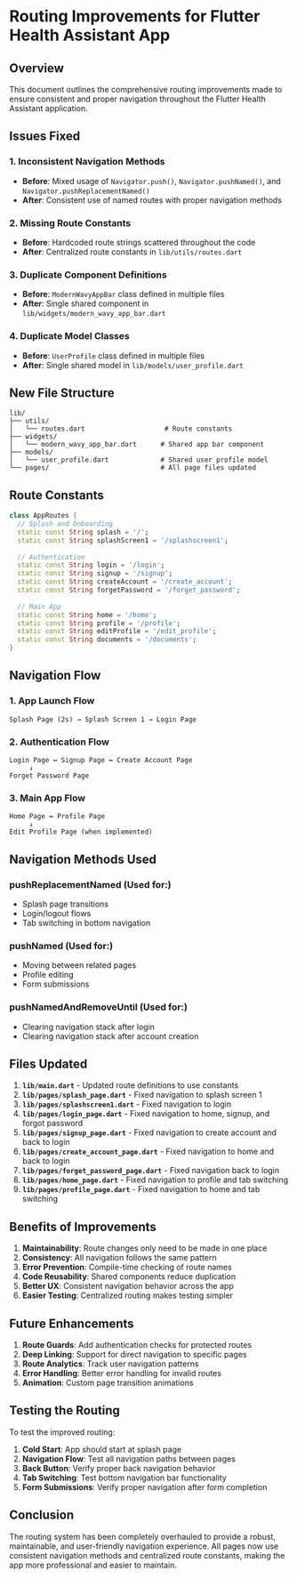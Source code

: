 # Routing Improvements for Flutter Health Assistant App

## Overview
This document outlines the comprehensive routing improvements made to ensure consistent and proper navigation throughout the Flutter Health Assistant application.

## Issues Fixed

### 1. **Inconsistent Navigation Methods**
- **Before**: Mixed usage of `Navigator.push()`, `Navigator.pushNamed()`, and `Navigator.pushReplacementNamed()`
- **After**: Consistent use of named routes with proper navigation methods

### 2. **Missing Route Constants**
- **Before**: Hardcoded route strings scattered throughout the code
- **After**: Centralized route constants in `lib/utils/routes.dart`

### 3. **Duplicate Component Definitions**
- **Before**: `ModernWavyAppBar` class defined in multiple files
- **After**: Single shared component in `lib/widgets/modern_wavy_app_bar.dart`

### 4. **Duplicate Model Classes**
- **Before**: `UserProfile` class defined in multiple files
- **After**: Single shared model in `lib/models/user_profile.dart`

## New File Structure

```
lib/
├── utils/
│   └── routes.dart                    # Route constants
├── widgets/
│   └── modern_wavy_app_bar.dart      # Shared app bar component
├── models/
│   └── user_profile.dart             # Shared user profile model
└── pages/                            # All page files updated
```

## Route Constants

```dart
class AppRoutes {
  // Splash and Onboarding
  static const String splash = '/';
  static const String splashScreen1 = '/splashscreen1';
  
  // Authentication
  static const String login = '/login';
  static const String signup = '/signup';
  static const String createAccount = '/create_account';
  static const String forgetPassword = '/forget_password';
  
  // Main App
  static const String home = '/home';
  static const String profile = '/profile';
  static const String editProfile = '/edit_profile';
  static const String documents = '/documents';
}
```

## Navigation Flow

### 1. **App Launch Flow**
```
Splash Page (2s) → Splash Screen 1 → Login Page
```

### 2. **Authentication Flow**
```
Login Page ↔ Signup Page ↔ Create Account Page
     ↓
Forget Password Page
```

### 3. **Main App Flow**
```
Home Page ↔ Profile Page
     ↓
Edit Profile Page (when implemented)
```

## Navigation Methods Used

### **pushReplacementNamed** (Used for:)
- Splash page transitions
- Login/logout flows
- Tab switching in bottom navigation

### **pushNamed** (Used for:)
- Moving between related pages
- Profile editing
- Form submissions

### **pushNamedAndRemoveUntil** (Used for:)
- Clearing navigation stack after login
- Clearing navigation stack after account creation

## Files Updated

1. **`lib/main.dart`** - Updated route definitions to use constants
2. **`lib/pages/splash_page.dart`** - Fixed navigation to splash screen 1
3. **`lib/pages/splashscreen1.dart`** - Fixed navigation to login
4. **`lib/pages/login_page.dart`** - Fixed navigation to home, signup, and forgot password
5. **`lib/pages/signup_page.dart`** - Fixed navigation to create account and back to login
6. **`lib/pages/create_account_page.dart`** - Fixed navigation to home and back to login
7. **`lib/pages/forget_password_page.dart`** - Fixed navigation back to login
8. **`lib/pages/home_page.dart`** - Fixed navigation to profile and tab switching
9. **`lib/pages/profile_page.dart`** - Fixed navigation to home and tab switching

## Benefits of Improvements

1. **Maintainability**: Route changes only need to be made in one place
2. **Consistency**: All navigation follows the same pattern
3. **Error Prevention**: Compile-time checking of route names
4. **Code Reusability**: Shared components reduce duplication
5. **Better UX**: Consistent navigation behavior across the app
6. **Easier Testing**: Centralized routing makes testing simpler

## Future Enhancements

1. **Route Guards**: Add authentication checks for protected routes
2. **Deep Linking**: Support for direct navigation to specific pages
3. **Route Analytics**: Track user navigation patterns
4. **Error Handling**: Better error handling for invalid routes
5. **Animation**: Custom page transition animations

## Testing the Routing

To test the improved routing:

1. **Cold Start**: App should start at splash page
2. **Navigation Flow**: Test all navigation paths between pages
3. **Back Button**: Verify proper back navigation behavior
4. **Tab Switching**: Test bottom navigation bar functionality
5. **Form Submissions**: Verify proper navigation after form completion

## Conclusion

The routing system has been completely overhauled to provide a robust, maintainable, and user-friendly navigation experience. All pages now use consistent navigation methods and centralized route constants, making the app more professional and easier to maintain.
